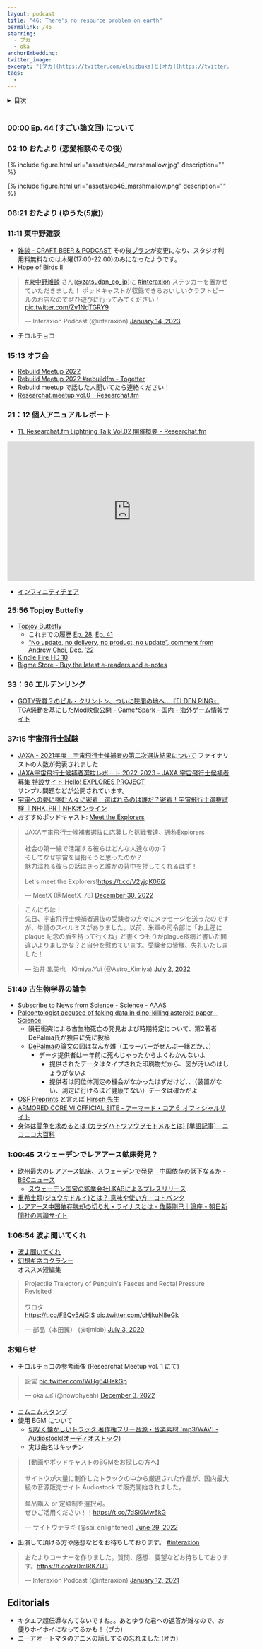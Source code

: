```yaml
---
layout: podcast
title: "46: There's no resource problem on earth"
permalink: /46
starring:
  - ブカ
  - oka
anchorEmbedding: 
twitter_image:
excerpt: "[ブカ](https://twitter.com/elmizbuka)と[オカ](https://twitter.com/nowohyeah)で宇宙飛行士試験、古生物学界の論争、レアアース鉱床などについて話しました。"
tags:
  - 
---
```


<details>
<!-- https://github.com/gettalong/kramdown/issues/155#issuecomment-339793629 -->
<summary markdown='span'>目次</summary>
<nav>
  * this unordered seed list will be replaced by toc as unordered list
  {:toc}
<!-- https://stackoverflow.com/a/38419441/11480802 -->
</nav>
</details>
<br>

### 00:00 Ep. 44 (すごい論文回) について

### 02:10 おたより (恋愛相談のその後)

{% include figure.html url="assets/ep44_marshmallow.jpg" description="" %}

{% include figure.html url="assets/ep46_marshmallow.png" description="" %}

### 06:21 おたより (ゆうた(5歳))

### 11:11 東中野雑談

- [雑談 - CRAFT BEER & PODCAST](https://zatsudan.co.jp/)
  その後[プラン](https://zatsudan.co.jp/rental/)が変更になり、スタジオ利用料無料なのは木曜(17:00-22:00)のみになったようです。
- [Hope of Birds Ⅱ](https://twitter.com/birds_hope)

<blockquote class="twitter-tweet tw-align-center"><p lang="ja" dir="ltr"><a href="https://twitter.com/hashtag/%E6%9D%B1%E4%B8%AD%E9%87%8E%E9%9B%91%E8%AB%87?src=hash&amp;ref_src=twsrc%5Etfw">#東中野雑談</a> さん(<a href="https://twitter.com/zatsudan_co_jp?ref_src=twsrc%5Etfw">@zatsudan_co_jp</a>)に <a href="https://twitter.com/hashtag/interaxion?src=hash&amp;ref_src=twsrc%5Etfw">#interaxion</a> ステッカーを置かせていただきました！ ポッドキャストが収録できるおいしいクラフトビールのお店なのでぜひ遊びに行ってみてください！ <a href="https://t.co/Zv1NqTGRY9">pic.twitter.com/Zv1NqTGRY9</a></p>&mdash; Interaxion Podcast (@interaxion) <a href="https://twitter.com/interaxion/status/1614255274407399424?ref_src=twsrc%5Etfw">January 14, 2023</a>
</blockquote> <script async src="https://platform.twitter.com/widgets.js" charset="utf-8"></script>

- チロルチョコ

### 15:13 オフ会

- [Rebuild Meetup 2022](https://ti.to/rebuildfm/meetup-2022/)
- [Rebuild Meetup 2022 #rebuildfm - Togetter](https://togetter.com/li/1963330)
- Rebuild meetup で話した人聞いてたら連絡ください！
- [Researchat.meetup vol.0 - Researchat.fm](https://researchat.fm/episode/153)

### 21：12 個人アニュアルレポート

- [11. Researchat.fm Lightning Talk Vol.02 開催概要 - Researchat.fm](https://researchat.fm/blog/11/)

<div style="text-align: center;">
<iframe width="560" height="315" src="https://www.youtube.com/embed/8st6KoYsnP0?start=1035" title="YouTube video player" frameborder="0" allow="accelerometer; autoplay; clipboard-write; encrypted-media; gyroscope; picture-in-picture; web-share" allowfullscreen></iframe>
</div>

- [インフィニティチェア](https://amzn.to/3YqI5E7)

### 25:56 Topjoy Buttefly

- [Topjoy Buttefly](https://www.kickstarter.com/projects/topjoy/topjoy-butterfly-pocket-sized-true-color-des-screen-e-reader?)
  - これまでの履歴 [Ep. 28](https://interaxion-podcast.github.io/28), [Ep. 41](https://interaxion-podcast.github.io/41)
  - [“No update, no delivery, no product, no update”, comment from Andrew Choi, Dec. ’22](https://www.kickstarter.com/projects/topjoy/topjoy-butterfly-pocket-sized-true-color-des-screen-e-reader/comments?comment=Q29tbWVudC0zODYxMzE2Ng%3D%3D)
- [Kindle Fire HD 10](https://amzn.to/3HUAwAq)
- [Bigme Store - Buy the latest e-readers and e-notes](https://bigmestore.com/)

### 33：36 エルデンリング

- [GOTY受賞？のビル・クリントン、ついに狭間の地へ…『ELDEN RING』TGA騒動を基にしたMod映像公開 - Game*Spark - 国内・海外ゲーム情報サイト](https://www.gamespark.jp/article/2022/12/12/125283.html)

### 37:15 宇宙飛行士試験

- [JAXA - 2021年度　宇宙飛行士候補者の第二次選抜結果について](https://www.jaxa.jp/press/2022/12/20221223-2_j.html)
  ファイナリストの人数が発表されました
- [JAXA宇宙飛行士候補者選抜レポート 2022-2023 - JAXA 宇宙飛行士候補者募集 特設サイト Hello! EXPLORES PROJECT](https://astro-mission.jaxa.jp/astro_selection/report/)  
  サンプル問題などが公開されています。
- [宇宙への夢に挑む人々に密着　選ばれるのは誰だ？密着！宇宙飛行士選抜試験 ｜NHK_PR｜NHKオンライン](https://www6.nhk.or.jp/nhkpr/post/original.html?i=37071)
- おすすめポッドキャスト: [Meet the Explorers](https://open.spotify.com/show/0buPfdwGjCNqZWQuUUXoWK)

<blockquote class="twitter-tweet tw-align-center"><p lang="ja" dir="ltr">JAXA宇宙飛行士候補者選抜に応募した挑戦者達、通称Explorers<br><br>社会の第一線で活躍する彼らはどんな人達なのか？<br>そしてなぜ宇宙を目指そうと思ったのか？<br>魅力溢れる彼らの話はきっと誰かの背中を押してくれるはず！<br><br>Let&#39;s meet the Explorers!<a href="https://t.co/V2yjqK06i2">https://t.co/V2yjqK06i2</a></p>&mdash; MeetX (@MeetX_78) <a href="https://twitter.com/MeetX_78/status/1608710635172556801?ref_src=twsrc%5Etfw">December 30, 2022</a>
</blockquote> <script async src="https://platform.twitter.com/widgets.js" charset="utf-8"></script>

<blockquote class="twitter-tweet tw-align-center"><p lang="ja" dir="ltr">こんにちは！<br>先日、宇宙飛行士候補者選抜の受験者の方々にメッセージを送ったのですが、単語のスペルミスがありました。以前、米軍の司令部に「お土産にplaque 記念の盾を持って行くね」と書くつもりがplague疫病と書いた間違いよりましかな？と自分を慰めています。受験者の皆様、失礼いたしました！</p>&mdash; 油井 亀美也　Kimiya.Yui (@Astro_Kimiya) <a href="https://twitter.com/Astro_Kimiya/status/1543040681614376960?ref_src=twsrc%5Etfw">July 2, 2022</a>
</blockquote> <script async src="https://platform.twitter.com/widgets.js" charset="utf-8"></script>

### 51:49 古生物学界の論争

- [Subscribe to News from Science - Science - AAAS](https://www.science.org/content/page/news-science-subscriptions)
- [Paleontologist accused of faking data in dino-killing asteroid paper - Science](https://www.science.org/content/article/paleontologist-accused-faking-data-dino-killing-asteroid-paper)
  - 隕石衝突による古生物死亡の発見および時期特定について、第2著者DePalma氏が独自に先に投稿
  - [DePalmaの論文](https://www.nature.com/articles/s41598-021-03232-9)の図はなんか雑（エラーバーがぜんぶ一緒とか、、）
    - データ提供者は一年前に死んじゃったからよくわかんないよ
      - 提供されたデータはタイプされた印刷物だから、図が汚いのはしょうがないよ
      - 提供者は同位体測定の機会がなかったはずだけど、、（装置がない、測定に行けるほど健康でない）データは確かだよ
- [OSF Preprints](https://osf.io/preprints/) と言えば [Hirsch 先生](https://interaxion-podcast.github.io/keywords/c-s-h/)
- [ARMORED CORE VI OFFICIAL SITE - アーマード・コア６ オフィシャルサイト](https://www.armoredcore.net/)
- [身体は闘争を求めるとは (カラダハトウソウヲモトメルとは) [単語記事] - ニコニコ大百科](https://dic.nicovideo.jp/a/%E8%BA%AB%E4%BD%93%E3%81%AF%E9%97%98%E4%BA%89%E3%82%92%E6%B1%82%E3%82%81%E3%82%8B)

### 1:00:45 スウェーデンでレアアース鉱床発見？

- [欧州最大のレアアース鉱床、スウェーデンで発見　中国依存の低下なるか - BBCニュース](https://www.bbc.com/japanese/64258578)
  - [スウェーデン国営の鉱業会社LKABによるプレスリリース](https://lkab.com/en/press/europes-largest-deposit-of-rare-earth-metals-is-located-in-the-kiruna-area/)
- [重希土類(ジュウキドルイ)とは？ 意味や使い方 - コトバンク](https://kotobank.jp/word/%E9%87%8D%E5%B8%8C%E5%9C%9F%E9%A1%9E-1740139)
- [レアアース中国依存脱却の切り札・ライナスとは - 佐藤剛己｜論座 - 朝日新聞社の言論サイト](https://webronza.asahi.com/business/articles/2019112300001.html)

### 1:06:54 波よ聞いてくれ

- [波よ聞いてくれ](https://amzn.to/3HYER5I)
- [幻想ギネコクラシー](https://amzn.to/3wVc9Mx)  
  オススメ短編集

<blockquote class="twitter-tweet tw-align-center"><p lang="ja" dir="ltr">Projectile Trajectory of Penguin&#39;s Faeces and Rectal Pressure Revisited<br><br>ワロタ<br> <a href="https://t.co/FBQv5AjGIS">https://t.co/FBQv5AjGIS</a> <a href="https://t.co/cHjkuN8eGk">pic.twitter.com/cHjkuN8eGk</a></p>&mdash; 部品（本田翼） (@tjmlab) <a href="https://twitter.com/tjmlab/status/1278862981674065921?ref_src=twsrc%5Etfw">July 3, 2020</a>
</blockquote> <script async src="https://platform.twitter.com/widgets.js" charset="utf-8"></script>

### お知らせ

- チロルチョコの参考画像 (Researchat Meetup vol. 1 にて)

<blockquote class="twitter-tweet tw-align-center"><p lang="ja" dir="ltr">設営 <a href="https://t.co/WHg64HekGp">pic.twitter.com/WHg64HekGp</a></p>&mdash; oka ఒక (@nowohyeah) <a href="https://twitter.com/nowohyeah/status/1598952669061984256?ref_src=twsrc%5Etfw">December 3, 2022</a>
</blockquote> <script async src="https://platform.twitter.com/widgets.js" charset="utf-8"></script>

- [ニムニムスタンプ](https://store.line.me/stickershop/product/20651080/ja)
- 使用 BGM について
  - [切なく懐かしいトラック 著作権フリー音源・音楽素材 [mp3/WAV] - Audiostock(オーディオストック)](https://audiostock.jp/audio/1267554)
  - 実は曲名はキッチン

<blockquote class="twitter-tweet tw-align-center"><p lang="ja" dir="ltr">【動画やポッドキャストのBGMをお探しの方へ】<br><br>サイトウが大量に制作したトラックの中から厳選された作品が、国内最大級の音源販売サイト Audiostock で販売開始されました。<br><br>単品購入 or 定額制を選択可。<br>ぜひご活用ください！！<a href="https://t.co/7dSi0Mw6kG">https://t.co/7dSi0Mw6kG</a></p>&mdash; サイトウナヲキ (@sai_enlightened) <a href="https://twitter.com/sai_enlightened/status/1542127615959392256?ref_src=twsrc%5Etfw">June 29, 2022</a>
</blockquote> <script async src="https://platform.twitter.com/widgets.js" charset="utf-8"></script>

- 出演して頂ける方や感想などをお待ちしております。 [#interaxion](https://twitter.com/hashtag/interaxion)

<blockquote class="twitter-tweet tw-align-center"><p lang="ja" dir="ltr">おたよりコーナーを作りました。質問、感想、要望などお待ちしております。<a href="https://t.co/rz0mlRKZU3">https://t.co/rz0mlRKZU3</a></p>— Interaxion Podcast (@interaxion) <a href="https://twitter.com/interaxion/status/1348936492488421378?ref_src=twsrc%5Etfw">January 12, 2021</a>
</blockquote> <script async src="https://platform.twitter.com/widgets.js" charset="utf-8"></script>

## Editorials

- キタエフ超伝導なんてないですね。。あとゆうた君への返答が雑なので、お便りホイホイになってるかも！ (ブカ)
- ニーアオートマタのアニメの話しするの忘れました (オカ)
